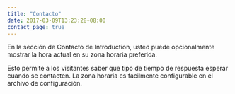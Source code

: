 ```yaml
---
title: "Contacto"
date: 2017-03-09T13:23:28+08:00
contact_page: true
---
```


En la sección de Contacto de Introduction, usted puede opcionalmente mostrar la hora actual en su zona horaria preferida.

Esto permite a los visitantes saber que tipo de tiempo de respuesta esperar cuando se contacten. La zona horaria es facilmente configurable en el archivo de configuración.
